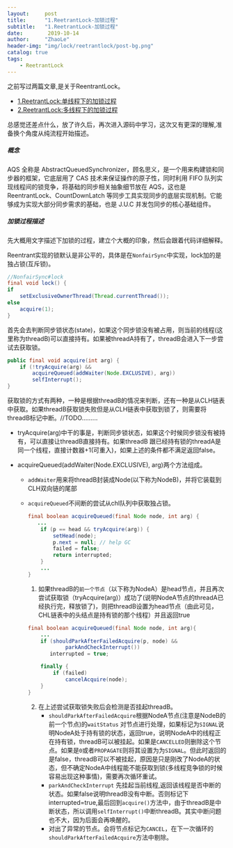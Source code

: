 ```yaml
---
layout:     post
title:      "1.ReetrantLock-加锁过程"
subtitle:   "1.ReetrantLock-加锁过程"
date:        2019-10-14
author:     "ZhaoLe"
header-img: "img/lock/reetrantlock/post-bg.png"
catalog: true
tags:
    - ReetrantLock
---
```


之前写过两篇文章,是关于ReentrantLock。
* [1.ReetrantLock:单线程下的加锁过程](!http://jinlipool.com/2019/06/24/reetrantlock_1//)
* [2.ReetrantLock:多线程下的加锁过程](!http://jinlipool.com/2019/06/24/reetrantlock_2/)

总感觉还差点什么，放了许久后，再次进入源码中学习，这次又有更深的理解,准备换个角度从纯流程开始描述。

##### 概念

AQS 全称是 AbstractQueuedSynchronizer，顾名思义，是一个用来构建锁和同步器的框架，它底层用了 CAS 技术来保证操作的原子性，同时利用 FIFO 队列实现线程间的锁竞争，将基础的同步相关抽象细节放在 AQS，这也是 ReentrantLock、CountDownLatch 等同步工具实现同步的底层实现机制。它能够成为实现大部分同步需求的基础，也是 J.U.C 并发包同步的核心基础组件。

##### 加锁过程描述
先大概用文字描述下加锁的过程，建立个大概的印象，然后会跟着代码详细解释。

Reentrant实现的锁默认是非公平的，具体是在`NonfairSync`中实现，lock加的是独占锁(互斥锁)。

```java
//NonfairSync#lock
final void lock() {
if 
    setExclusiveOwnerThread(Thread.currentThread());
else
    acquire(1);
}
```
首先会去判断同步锁状态(state)，如果这个同步锁没有被占用，则当前的线程(这里称为threadB)可以直接持有。如果被threadA持有了，threadB会进入下一步尝试去获取锁。

```java
public final void acquire(int arg) {
    if (!tryAcquire(arg) &&
        acquireQueued(addWaiter(Node.EXCLUSIVE), arg))
        selfInterrupt();
}
```
获取锁的方式有两种，一种是根据threadB的情况来判断，还有一种是从CLH链表中获取。如果threadB获取锁失败但是从CLH链表中获取到锁了，则需要将threadB标记中断。//TODO.........

* tryAcquire(arg)中干的事是，判断同步锁状态，如果这个时候同步锁没有被持有，可以直接让threadB直接持有。如果threadB 跟已经持有锁的threadA是同一个线程，直接计数器+1(可重入)，如果上述的条件都不满足返回false。

* acquireQueued(addWaiter(Node.EXCLUSIVE), arg)两个方法组成。
    * `addWaiter`用来将threadB封装成Node(以下称为NodeB)，并将它装载到CLH双向链的尾部
    * `acquireQueued`不间断的尝试从chl队列中获取独占锁。

        ```java
        final boolean acquireQueued(final Node node, int arg) {
           ...
            if (p == head && tryAcquire(arg)) {
                setHead(node);
                p.next = null; // help GC
                failed = false;
                return interrupted;
            }
            ...
        }
       ```

       1.  如果threadB的`前一个节点`（以下称为NodeA）是head节点，并且再次尝试获取锁（tryAcquire(arg)）成功了(说明NodeA节点的threadA已经执行完，释放锁了)，则把threadB设置为head节点（由此可见，CHL链表中的头结点是持有锁的那个线程）并且返回true  
     
        ```java
        final boolean acquireQueued(final Node node, int arg){
            ...
            if (shouldParkAfterFailedAcquire(p, node) &&
                    parkAndCheckInterrupt())
               interrupted = true;

            finally {
                if (failed)
                    cancelAcquire(node);
            }
        }
        ```
      
        2. 在上述尝试获取锁失败后会检测是否挂起threadB。     
              * `shouldParkAfterFailedAcquire`根据NodeA节点(注意是NodeB的前一个节点)的`waitStatus` 对节点进行处理，如果标记为`SIGNAL`说明NodeA处于持有锁的状态，返回true，说明NodeA中的线程正在持有锁，threadB可以被挂起。如果是`CANCELLED`则删除这个节点。如果是`0`或者`PROPAGATE`则将其设置为为`SIGNAL`。但此时返回的是false，threadB可以不被挂起，原因是只是刚改了NodeA的状态，但不确定NodeA中线程能不能获取到锁(多线程竞争锁的时候容易出现这种事情)，需要再次循环重试。
              * `parkAndCheckInterrupt` 先挂起当前线程,返回该线程是否中断的状态。如果false说明threadB没有中断。否则标记下interrupted=true,最后回到`acquire()`方法中，由于threadB是中断状态，所以调用`selfInterrupt()`中断threadB。其实中断问题也不大，因为后面会再唤醒的。
              *  对出了异常的节点。会将节点标记为`CANCEL`，在下一次循环的`shouldParkAfterFailedAcquire`方法中剔除。


  
